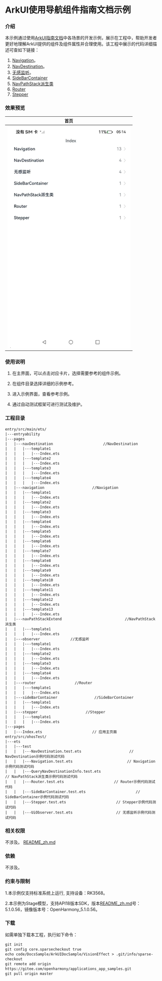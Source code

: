 # ArkUI使用导航组件指南文档示例

### 介绍

本示例通过使用[ArkUI指南文档](https://gitee.com/openharmony/docs/tree/master/zh-cn/application-dev/ui)中各场景的开发示例，展示在工程中，帮助开发者更好地理解ArkUI提供的组件及组件属性并合理使用。该工程中展示的代码详细描述可查如下链接：

1. [Navigation](https://gitee.com/openharmony/docs/blob/master/zh-cn/application-dev/reference/apis-arkui/arkui-ts/ts-basic-components-navigation.md)。
2. [NavDestination](https://gitee.com/openharmony/docs/blob/master/zh-cn/application-dev/reference/apis-arkui/arkui-ts/ts-basic-components-navdestination.md)。
3. [无感监听](https://gitee.com/openharmony/docs/blob/master/zh-cn/application-dev/reference/apis-arkui/js-apis-arkui-observer.md)。
4. [SideBarContainer](https://gitee.com/openharmony/docs/blob/master/zh-cn/application-dev/reference/apis-arkui/arkui-ts/ts-container-sidebarcontainer.md)
5. [NavPathStack派生类](https://gitee.com/openharmony/docs/blob/master/zh-cn/application-dev/reference/apis-arkui/arkui-ts/ts-custom-component-api.md)
6. [Router](https://gitee.com/openharmony/docs/blob/master/zh-cn/application-dev/reference/apis-arkui/js-apis-router.md)
7. [Stepper](https://gitee.com/openharmony/docs/blob/master/zh-cn/application-dev/reference/apis-arkui/arkui-ts/ts-basic-components-stepper.md)

### 效果预览

| 首页                                 |
|------------------------------------|
| ![](screenshots/device/image1.png) |

### 使用说明

1. 在主界面，可以点击对应卡片，选择需要参考的组件示例。

2. 在组件目录选择详细的示例参考。

3. 进入示例界面，查看参考示例。

4. 通过自动测试框架可进行测试及维护。

### 工程目录
```
entry/src/main/ets/
|---entryability
|---pages
|   |---navDestination                       //NavDestination 
|   |   |---template1
|   |   |   |---Index.ets
|   |   |---template2
|   |   |   |---Index.ets
|   |   |---template3
|   |   |   |---Index.ets
|   |   |---template4
|   |   |   |---Index.ets
|   |---navigation                      //Navigation
|   |   |---template1
|   |   |   |---Index.ets
|   |   |---template2
|   |   |   |---Index.ets    
|   |   |---template3
|   |   |   |---Index.ets    
|   |   |---template4
|   |   |   |---Index.ets    
|   |   |---template5
|   |   |   |---Index.ets    
|   |   |---template6
|   |   |   |---Index.ets    
|   |   |---template7
|   |   |   |---Index.ets    
|   |   |---template8
|   |   |   |---Index.ets    
|   |   |---template9
|   |   |   |---Index.ets    
|   |   |---template10
|   |   |   |---Index.ets      
|   |   |---template11
|   |   |   |---Index.ets    
|   |   |---template12
|   |   |   |---Index.ets    
|   |   |---template13
|   |   |   |---Index.ets      
|   |---navPathStackExtend                             //NavPathStack派生类
|   |   |---template1
|   |   |   |---Index.ets
|   |---observer              //无感监听
|   |   |---template1
|   |   |   |---Index.ets
|   |   |---template2
|   |   |   |---Index.ets
|   |   |---template3
|   |   |   |---Index.ets
|   |   |---template4
|   |   |   |---Index.ets
|   |---router                  //Router
|   |   |---template1
|   |   |   |---Index.ets
|   |---sideBarContainer                 //SideBarContainer
|   |   |---template1
|   |   |   |---Index.ets   
|   |---stepper                      //Stepper
|   |   |---template1
|   |   |   |---Index.ets      
|---pages
|   |---Index.ets                       // 应用主页面
entry/src/ohosTest/
|---ets
|   |---test
|   |   |---NavDestination.test.ets                      // NavDestination示例代码测试代码
|   |   |---Navigation.test.ets                         // Navigation示例代码测试代码
|   |   |---QueryNavDestinationInfo.test.ets                         // NavPathStack派生类示例代码测试代码
|   |   |---Router.test.ets                       // Router示例代码测试代码
|   |   |---SideBarContainer.test.ets                       // SideBarContainer示例代码测试代码
|   |   |---Stepper.test.ets                       // Stepper示例代码测试代码
|   |   |---UiObserver.test.ets                    // 无感监听示例代码测试代码
```

### 相关权限

不涉及。
[README_zh.md](..%2FDialogProject%2FREADME_zh.md)
### 依赖

不涉及。

### 约束与限制

1.本示例仅支持标准系统上运行, 支持设备：RK3568。

2.本示例为Stage模型，支持API18版本SDK，版本[README_zh.md](..%2FVisionEffect%2FREADME_zh.md)号：5.1.0.56，镜像版本号：OpenHarmony_5.1.0.56。

### 下载

如需单独下载本工程，执行如下命令：

````
git init
git config core.sparsecheckout true
echo code/DocsSample/ArkUIDocSample/VisionEffect > .git/info/sparse-checkout
git remote add origin https://gitee.com/openharmony/applications_app_samples.git
git pull origin master
````